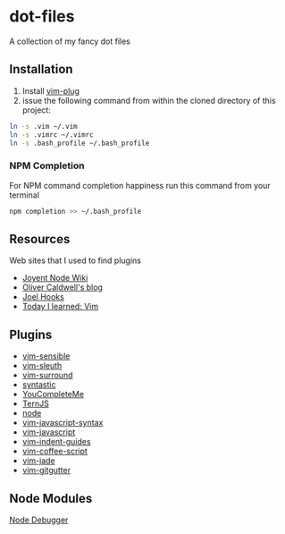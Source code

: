 dot-files
=========

A collection of my fancy dot files

Installation
------------
1. Install [vim-plug](https://github.com/junegunn/vim-plug)
2. issue the following command from within the cloned directory of this project:
```bash
ln -s .vim ~/.vim
ln -s .vimrc ~/.vimrc
ln -s .bash_profile ~/.bash_profile
```

### NPM Completion
For NPM command completion happiness run this command from your terminal
```bash
npm completion >> ~/.bash_profile
```

Resources
---------
Web sites that I used to find plugins

* [Joyent Node Wiki](https://github.com/joyent/node/wiki/Vim-Plugins)
* [Oliver Caldwell's blog](http://oli.me.uk/2013/06/29/equipping-vim-for-javascript/)
* [Joel Hooks](http://joelhooks.com/blog/2013/04/23/5-essential-vim-plugins/)
* [Today I learned: Vim](http://tilvim.com/2013/08/21/js-autocomplete.html)

Plugins
-------
* [vim-sensible](https://github.com/tpope/vim-sensible.git)
* [vim-sleuth](https://github.com/tpope/vim-sleuth.git)
* [vim-surround](https://github.com/tpope/vim-surround.git)
* [syntastic](https://github.com/scrooloose/syntastic.git)
* [YouCompleteMe](https://github.com/Valloric/YouCompleteMe.git)
* [TernJS](https://github.com/marijnh/tern_for_vim.git)
* [node](https://github.com/moll/vim-node.git)
* [vim-javascript-syntax](https://github.com/jelera/vim-javascript-syntax.git)
* [vim-javascript](https://github.com/pangloss/vim-javascript.git)
* [vim-indent-guides](https://github.com/nathanaelkane/vim-indent-guides.git)
* [vim-coffee-script](https://github.com/tpope/vim-coffee-script.git)
* [vim-jade](https://github.com/digitaltoad/vim-jade.git)
* [vim-gitgutter](https://github.com/airblade/vim-gitgutter.git)


Node Modules
------------
[Node Debugger](https://github.com/sidorares/node-vim-debugger)
